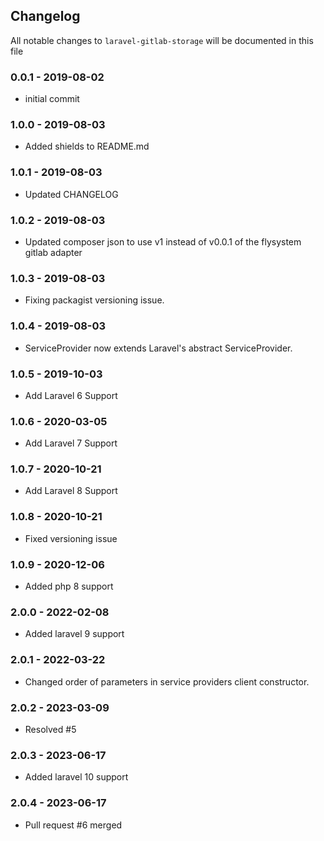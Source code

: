## Changelog

All notable changes to `laravel-gitlab-storage` will be documented in this file

### 0.0.1 - 2019-08-02
- initial commit

### 1.0.0 - 2019-08-03
- Added shields to README.md

### 1.0.1 - 2019-08-03
- Updated CHANGELOG

### 1.0.2 - 2019-08-03
- Updated composer json to use v1 instead of v0.0.1 of the flysystem gitlab adapter

### 1.0.3 - 2019-08-03
- Fixing packagist versioning issue.

### 1.0.4 - 2019-08-03
- ServiceProvider now extends Laravel's abstract ServiceProvider.

### 1.0.5 - 2019-10-03
- Add Laravel 6 Support

### 1.0.6 - 2020-03-05
- Add Laravel 7 Support

### 1.0.7 - 2020-10-21
- Add Laravel 8 Support

### 1.0.8 - 2020-10-21
- Fixed versioning issue

### 1.0.9 - 2020-12-06
- Added php 8 support

### 2.0.0 - 2022-02-08
- Added laravel 9 support

### 2.0.1 - 2022-03-22
- Changed order of parameters in service providers client constructor.

### 2.0.2 - 2023-03-09
- Resolved #5

### 2.0.3 - 2023-06-17
- Added laravel 10 support

### 2.0.4 - 2023-06-17
- Pull request #6 merged
